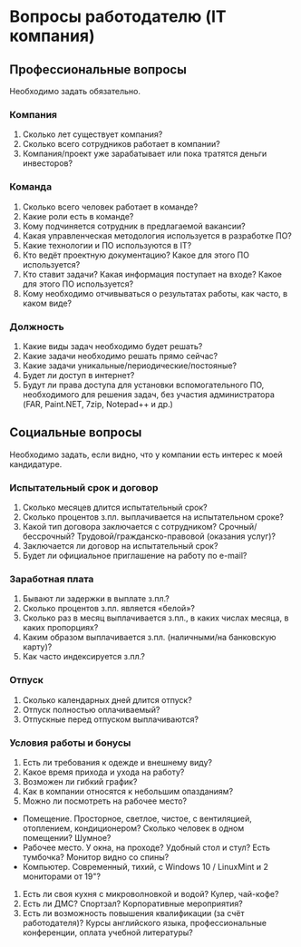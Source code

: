 # Вопросы работодателю (IT компания)

## Профессиональные вопросы

Необходимо задать обязательно.

### Компания

1. Сколько лет существует компания?
1. Сколько всего сотрудников работает в компании?
1. Компания/проект уже зарабатывает или пока тратятся деньги инвесторов?

### Команда

1. Сколько всего человек работает в команде?
1. Какие роли есть в команде?
1. Кому подчиняется сотрудник в предлагаемой вакансии?
1. Какая управленческая методология используется в разработке ПО?
1. Какие технологии и ПО используются в IT?
1. Кто ведёт проектную документацию? Какое для этого ПО используется?
1. Кто ставит задачи? Какая информация поступает на входе? Какое для этого ПО используется?
1. Кому необходимо отчивываться о результатах работы, как часто, в каком виде?

### Должность

1. Какие виды задач необходимо будет решать?
1. Какие задачи необходимо решать прямо сейчас?
1. Какие задачи уникальные/периодические/постояные?
1. Будет ли доступ в интернет?
1. Будут ли права доступа для установки вспомогательного ПО, необходимого для решения задач, без участия администратора (FAR, Paint.NET, 7zip, Notepad++ и др.)

## Социальные вопросы

Необходимо задать, если видно, что у компании есть интерес к моей кандидатуре.

### Испытательный срок и договор

1. Сколько месяцев длится испытательный срок?
1. Сколько процентов з.пл. выплачивается на испытательном сроке?
1. Какой тип договора заключается с сотрудником? Cрочный/бессрочный? Трудовой/гражданско-правовой (оказания услуг)?
1. Заключается ли договор на испытательный срок?
1. Будет ли официальное приглашение на работу по e-mail?

### Заработная плата

1. Бывают ли задержки в выплате з.пл.?
1. Сколько процентов з.пл. является «белой»?
1. Сколько раз в месяц выплачивается з.пл., в каких числах месяца, в каких пропорциях?
1. Каким образом выплачивается з.пл. (наличными/на банковскую карту)?
1. Как часто индексируется з.пл.?

### Отпуск

1. Сколько календарных дней длится отпуск?
1. Отпуск полностью оплачиваемый?
1. Отпускные перед отпуском выплачиваются?

### Условия работы и бонусы

1. Есть ли требования к одежде и внешнему виду?
1. Какое время прихода и ухода на работу?
1. Возможен ли гибкий график?
1. Как в компании относятся к небольшим опазданиям?
1. Можно ли посмотреть на рабочее место?
  * Помещение. Просторное, светлое, чистое, с вентиляцией, отоплением, кондиционером? Cколько человек в одном помещении? Шумное?
  * Рабочее место. У окна, на проходе? Удобный стол и стул? Есть тумбочка? Монитор видно со спины?
  * Компьютер. Современный, тихий, с Windows 10 / LinuxMint и 2 мониторами от 19"?
1. Есть ли своя кухня c микроволновкой и водой? Кулер, чай-кофе?
1. Есть ли ДМС? Спортзал? Корпоративные мероприятия?
1. Есть ли возможность повышения квалификации (за счёт работодателя)? Курсы английского языка, профессиональные конференции, оплата учебной литературы?
